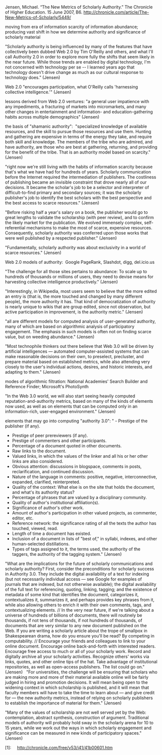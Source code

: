 Jensen, Michael. “The New Metrics of Scholarly Authority.” The Chronicle of Higher Education. 15 June 2007, B6. <http://chronicle.com/article/The-New-Metrics-of-Scholarly/5449/>


moving from era of information scarcity of information abundance; producing vast shift in how we determine authority and significance of scholarly material

"Scholarly authority is being influenced by many of the features that have collectively been dubbed Web 2.0 by Tim O'Reilly and others, and what I'll call Authority 2.0 in order to explore more fully the shifts that seem likely in the near future. While those trends are enabled by digital technology, I'm not concerned with technology per se -- I learned years ago that technology doesn't drive change as much as our cultural response to technology does." (Jensen)

Web 2.0 "encourages participation, what O'Reilly calls 'harnessing collective intelligence.'" (Jensen)

lessons derived from Web 2.0 ventures: "a general user impatience with any impediments, a fracturing of markets into micromarkets, and many other changes in entertainment and information- and education-gathering habits across multiple demographics" (Jensen)

the basis of "shamanic authority":  "specialized knowledge of available resources, and the skill to pursue those resources and use them. Hunting and gathering are expensive in terms of the energy they take, and require both skill and knowledge. The members of the tribe who are admired, and have authority, are those who are best at gathering, returning, and providing for the benefit of the tribe. That is an authority model based on scarcity."  (Jensen)

"right now we're still living with the habits of information scarcity because that's what we have had for hundreds of years. Scholarly communication before the Internet required the intermediation of publishers. The costliness of publishing became an invisible constraint that drove nearly all of our decisions. It became the scholar's job to be a selector and interpreter of difficult-to-find primary and secondary sources; it was the scholarly publisher's job to identify the best scholars with the best perspective and the best access to scarce resources." (Jensen)


"Before risking half a year's salary on a book, the publisher would go to great lengths to validate the scholarship (with peer review), and to confirm the likely market for the publication. We evolved immensely complex, self-referential mechanisms to make the most of scarce, expensive resources. Consequently, scholarly authority was conferred upon those works that were well published by a respected publisher." (Jensen)

"Fundamentally, scholarly authority was about exclusivity in a world of scarce resources." (Jensen)

Web 2.0 models of authority:  Google PageRank, Slashdot, digg, del.icio.us 

"The challenge for all those sites pertains to abundance: To scale up to hundreds of thousands or millions of users, they need to devise means for harvesting collective intelligence productively." (Jensen)

"Interestingly, in Wikipedia, most users seem to believe that the more edited an entry is (that is, the more touched and changed by many different people), the more authority it has. That kind of democratization of authority is nearly unique to wikis that are group edited, since not observation, but active participation in improvement, is the authority metric." (Jensen)

"all are different models for computed analysis of user-generated authority, many of which are based on algorithmic analysis of participatory engagement. The emphasis in such models is often not on finding scarce value, but on weeding abundance." (Jensen)

"Most technophile thinkers out there believe that Web 3.0 will be driven by artificial intelligences — automated computer-assisted systems that can make reasonable decisions on their own, to preselect, precluster, and prepare material based on established metrics, while also attending very closely to the user's individual actions, desires, and historic interests, and adapting to them." (Jensen)

modes of algorithmic filtration: National Academies' Search Builder and Reference Finder; Microsoft's PhotoSynth

"In the Web 3.0 world, we will also start seeing heavily computed reputation-and-authority metrics, based on many of the kinds of elements now used, as well as on elements that can be computed only in an information-rich, user-engaged environment." (Jensen)

elements that may go into computing "authority 3.0":
" - Prestige of the publisher (if any).
- Prestige of peer prereviewers (if any).
- Prestige of commenters and other participants.
- Percentage of a document quoted in other documents.
- Raw links to the document.
- Valued links, in which the values of the linker and all his or her other links are also considered.
- Obvious attention: discussions in blogspace, comments in posts, reclarification, and continued discussion.
- Nature of the language in comments: positive, negative, interconnective, expanded, clarified, reinterpreted.
- Quality of the context: What else is on the site that holds the document, and what's its authority status?
- Percentage of phrases that are valued by a disciplinary community.
- Quality of author's institutional affiliation(s).
- Significance of author's other work.
- Amount of author's participation in other valued projects, as commenter, editor, etc.
- Reference network: the significance rating of all the texts the author has touched, viewed, read.
- Length of time a document has existed.
- Inclusion of a document in lists of "best of," in syllabi, indexes, and other human-selected distillations.
- Types of tags assigned to it, the terms used, the authority of the taggers, the authority of the tagging system." (Jensen)

"What are the implications for the future of scholarly communications and scholarly authority? First, consider the preconditions for scholarly success in Authority 3.0. They include the digital availability of a text for indexing (but not necessarily individual access — see Google for examples of journals that are indexed, but not otherwise available); the digital availability of the full text for referencing, quoting, linking, tagging; and the existence of metadata of some kind that identifies the document, categorizes it, contextualizes it, summarizes it, and perhaps provides key phrases from it, while also allowing others to enrich it with their own comments, tags, and contextualizing elements. // In the very near future, if we're talking about a universe of hundreds of billions of documents, there will routinely be thousands, if not tens of thousands, if not hundreds of thousands, of documents that are very similar to any new document published on the Web. If you are writing a scholarly article about the trope of smallpox in Shakespearean drama, how do you ensure you'll be read? By competing in computability. // Encourage your friends and colleagues to link to your online document. Encourage online back-and-forth with interested readers. Encourage free access to much or all of your scholarly work. Record and digitally archive all your scholarly activities. Recognize others' works via links, quotes, and other online tips of the hat. Take advantage of institutional repositories, as well as open-access publishers. The list could go on." (Jensen)
 
"For universities, the challenge will be ensuring that scholars who are making more and more of their material available online will be fairly judged in hiring and promotion decisions. It will mean being open to the widening context in which scholarship is published, and it will mean that faculty members will have to take the time to learn about — and give credit for — the new authority metrics, instead of relying on scholarly publishers to establish the importance of material for them." (Jensen)

"Many of the values of scholarship are not well served yet by the Web: contemplation, abstract synthesis, construction of argument. Traditional models of authority will probably hold sway in the scholarly arena for 10 to 15 years, while we work out the ways in which scholarly engagement and significance can be measured in new kinds of participatory spaces." (Jensen)

[1]:     http://chronicle.com/free/v53/i41/41b00601.htm 
